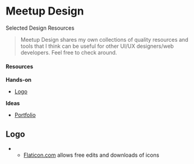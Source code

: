 # Meetup Design
Selected Design Resources 


> Meetup Design shares my own collections of quality resources and tools that I think can be useful for other UI/UX designers/web developers. Feel free to check around. 

#### Resources

**Hands-on**

- [Logo](#logo)


**Ideas**

- [Portfolio](#portfolio)

## Logo

- - [Flaticon.com](http://flaticon.com/) allows free edits and downloads of icons
